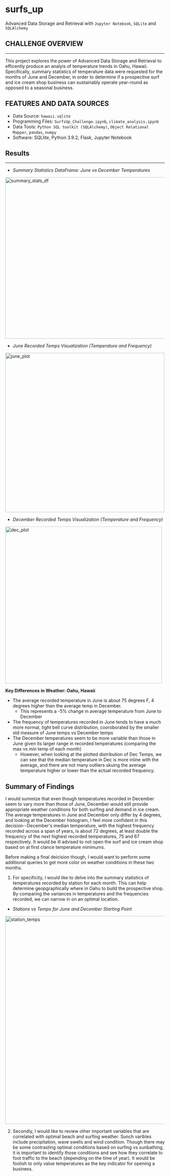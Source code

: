 # surfs_up
Advanced Data Storage and Retrieval with `Jupyter Notebook`, `SQLite` and `SQLAlchemy`

## CHALLENGE OVERVIEW
---
This project explores the power of Advanced Data Storage and Retrieval to efficently produce an analyis of temperature trends in Oahu, Hawaii. Specifically, summary statistics of temperature data were requested for the months of June and December, in order to determine if a prospective surf and ice cream shop business can sustainably operate year-round as opposed to a seasonal business. 

## FEATURES AND DATA SOURCES
- Data Source: `hawaii.sqlite`
- Programming Files: `SurfsUp_Challenge.ipynb`, `climate_analysis.ipynb`
-  Data Tools: `Python SQL toolkit (SQLAlchemy)`, `Object Relational Mapper`, `pandas`, `numpy`
-  Software: SQLlite, Python 3.9.2, Flask, Jupyter Notebook

## Results
---
- _Summary Statistics DataFrame: June vs December Temperatures_

<img width="509" alt="summary_stats_df" src="https://user-images.githubusercontent.com/96216509/155910933-2405caf7-82bf-405b-8f50-8ad789dcc65d.png">

- _June Recorded Temps Visualization (Temperature and Frequency)_

<img width="503" alt="june_plot" src="https://user-images.githubusercontent.com/96216509/155911032-a272851f-6488-4c48-a129-0e047251e9fe.png">

- _December Recorded Temps Visualization (Temperature and Frequency)_

<img width="495" alt="dec_plot" src="https://user-images.githubusercontent.com/96216509/155911110-7b651ba3-3904-4be2-a092-0b08979ad12b.png">

__Key Differences in Weather: Oahu, Hawaii__
- The average recorded temperature in June is about 75 degrees F, 4 degrees higher than the average temp in December.
  - This represents a -5% change in average temperature from June to December
- The frequency of temperatures recorded in June tends to have a much more normal, tight bell curve distribution, cooroborated by the smaller std measure of June temps vs December temps
- The December temperatures seem to be more variable than those in June given its larger range in recorded temperatures (comparing the max vs min temp of each month)
   - However, when looking at the plotted distribution of Dec Temps, we can see that the median temperature in Dec is more inline with the average, and there are not many outliers skuing the average temperature higher or lower than the actual recorded frequency.
   
## Summary of Findings
I would summize that even though temperatures recorded in December seem to vary more than those of June, December would still provide appropriate weather conditions for both surfing and demand in ice cream. The average temperatures in June and December only differ by 4 degrees, and looking at the December histogram, I feel more confident in this decision--December's median temperature, with the highest frequency recorded across a span of years, is about 72 degrees, at least double the frequency of the next highest recorded temperatures, 75 and 67 respectively. It would be ill advised to not open the surf and ice cream shop based on at first clance temperature minimums.

Before making a final deicision though, I would want to perform some additional queries to get more color on weather conditions in these two months.

1. For specificity, I would like to delve into the summary statistics of temperatures recorded by station for each month. This can help determine geopgraphically where in Oahu to build the prospective shop. By comparing the variances in temperatures and the frequencies recorded, we can narrow in on an optimal location. 

- _Stations vs Temps for June and December Starting Point_

<img width="656" alt="station_temps" src="https://user-images.githubusercontent.com/96216509/155911246-b5c4bfac-f74e-4fa0-a238-820fda6d3c37.png">

2. Secondly, I would like to review other important variables that are correlated with optimal beach and surfing weather. Sunch varibles include precipitation, wave swells and wind condition. Though there may be some contrasting optimal conditions based on surfing vs sunbathing, it is important to identify those conditions and see how they correlate to foot traffic to the beach (depending on the time of year). It would be foolish to only value temperatures as the key indicator for opening a business. 
